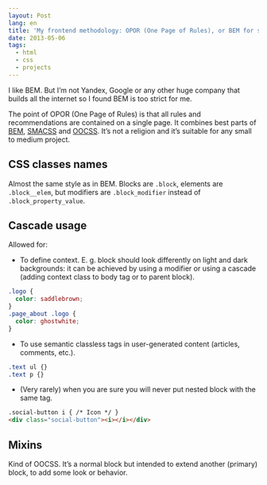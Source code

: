 ```yaml
---
layout: Post
lang: en
title: 'My frontend methodology: OPOR (One Page of Rules), or BEM for small sites'
date: 2013-05-06
tags:
  - html
  - css
  - projects
---
```


I like BEM. But I’m not Yandex, Google or any other huge company that builds all the internet so I found BEM is too strict for me.

The point of OPOR (One Page of Rules) is that all rules and recommendations are contained on a single page. It combines best parts of [BEM](https://en.bem.info/), [SMACSS](https://smacss.com/) and [OOCSS](https://www.smashingmagazine.com/2011/12/an-introduction-to-object-oriented-css-oocss/). It’s not a religion and it’s suitable for any small to medium project.

## CSS classes names

Almost the same style as in BEM. Blocks are `.block`, elements are `.block__elem`, but modifiers are `.block_modifier` instead of `.block_property_value`.

## Cascade usage

Allowed for:

- To define context. E. g. block should look differently on light and dark backgrounds: it can be achieved by using a modifier or using a cascade (adding context class to body tag or to parent block).

```css
.logo {
  color: saddlebrown;
}
.page_about .logo {
  color: ghostwhite;
}
```

- To use semantic classless tags in user-generated content (articles, comments, etc.).

<!-- prettier-ignore -->
```css
.text ul {}
.text p {}
```

- (Very rarely) when you are sure you will never put nested block with the same tag.

```html
.social-button i { /* Icon */ }
<div class="social-button"><i></i></div>
```

## Mixins

Kind of OOCSS. It’s a normal block but intended to extend another (primary) block, to add some look or behavior.

<!-- prettier-ignore ->>
```css
.scrollable
a.fake
```

## States

It’s like modifier but you can use it with any block or element. Very useful in JavaScript.

<!-- prettier-ignore ->>
```css
.is-expanded
.is-visible
.is-highlighted
```

## JS-hooks

You shouldn’t use CSS classes used to style content to select elements in JavaScript. (Except states.)

<!-- prettier-ignore ->>
```css
.js-files
.js-select
.js-item
```

## Wrappers

Don’t imply any semantics, use it for appearance only.

```html
<div class="header">
  <div class="header-i"></div>
</div>
```

## Caveats

1. Preferred classes order in HTML: blocks, mixins, JS-hooks, states:

```html
<div class="upload-files scrollable js-files is-hidden"></div>
```

## Other methodologies

- [BEM](https://en.bem.info/)
- [SMACSS](https://smacss.com/)
- [OOCSS](https://www.smashingmagazine.com/2011/12/an-introduction-to-object-oriented-css-oocss/)
- [MCSS](https://github.com/operatino/MCSS)

## Links

- [About HTML semantics and frontend architecture](http://nicolasgallagher.com/about-html-semantics-front-end-architecture/)
- [Code smells in CSS](https://csswizardry.com/2012/11/code-smells-in-css/)
- [Pragmatic, practical font sizing in CSS](https://csswizardry.com/2012/02/pragmatic-practical-font-sizing-in-css/)
- [Single-direction margin declarations](https://csswizardry.com/2012/06/single-direction-margin-declarations/)
- [The media object saves hundreds of lines of code](http://www.stubbornella.org/content/2010/06/25/the-media-object-saves-hundreds-of-lines-of-code/)
- [Writing the best CSS when building with HTML5](https://toddmotto.com/writing-the-best-css-when-building-with-html5/)
- [My Stylus framework](https://github.com/tamiadev/tamia)
